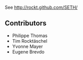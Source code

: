 
See http://rockt.github.com/SETH/

## Contributors
- Philippe Thomas
- Tim Rocktäschel
- Yvonne Mayer
- Eugene Brevdo
